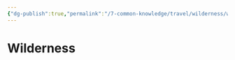 ```yaml
---
{"dg-publish":true,"permalink":"/7-common-knowledge/travel/wilderness/wilderness/","noteIcon":""}
---
```


# Wilderness

